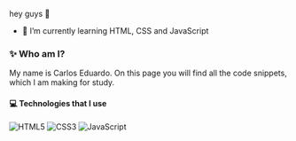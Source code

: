 hey guys 👋
       
- 🌱 I’m currently learning HTML, CSS and JavaScript 

### ✨ Who am I?
My name is Carlos Eduardo. On this page you will find all the code snippets, which I am making for study.

#### 💻 Technologies that I use
![HTML5](./assets/html.svg) ![CSS3](./assets/css.svg)   ![JavaScript](./assets/javascript.svg) 

